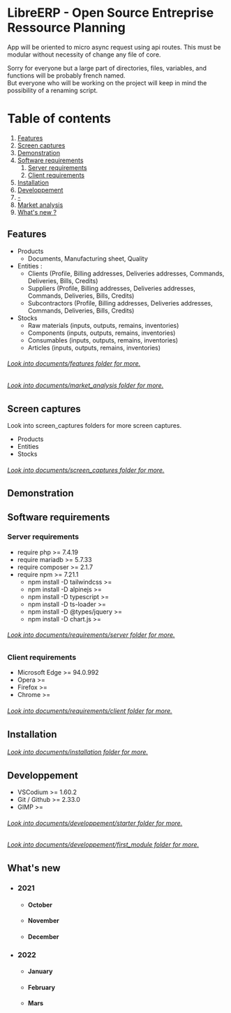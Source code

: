 # LibreERP - Open Source Entreprise Ressource Planning

App will be oriented to micro async request using api routes.
This must be modular without necessity of change any file of core.

Sorry for everyone but a large part of directories, files, variables, and functions will be probably french named.\
But everyone who will be working on the project will keep in mind the possibility of a renaming script.

# Table of contents
1. [Features](#features)
2. [Screen captures](#screen-captures)
3. [Demonstration](#demonstration)
5. [Software requirements](#software-requirements)
    1. [Server requirements](#server-requirements)
    2. [Client requirements](#client-requirements)
7. [Installation](#installation)
8. [Developpement](#developpement)
9. [-](#-)
10. [Market analysis](#market-analysis)
11. [What's new ?](#what-s-new)

## Features
* Products
    * Documents, Manufacturing sheet, Quality
* Entities :
    * Clients (Profile, Billing addresses, Deliveries addresses, Commands, Deliveries, Bills, Credits)
    * Suppliers (Profile, Billing addresses, Deliveries addresses, Commands, Deliveries, Bills, Credits)
    * Subcontractors (Profile, Billing addresses, Deliveries addresses, Commands, Deliveries, Bills, Credits)
* Stocks
    * Raw materials (inputs, outputs, remains, inventories)
    * Components (inputs, outputs, remains, inventories)
    * Consumables (inputs, outputs, remains, inventories)
    * Articles (inputs, outputs, remains, inventories)

###### [Look into documents/features folder for more.](https://github.com/threadom/LibreERP/tree/main/documents/features)
###### [Look into documents/market_analysis folder for more.](https://github.com/threadom/LibreERP/tree/main/documents/market_analysis)

## Screen captures
Look into screen_captures folders for more screen captures.
* Products
* Entities
* Stocks

###### [Look into documents/screen_captures folder for more.](https://github.com/threadom/LibreERP/tree/main/documents/screen_captures)

## Demonstration

## Software requirements

### Server requirements
* require php                       >= 7.4.19
* require mariadb                   >= 5.7.33
* require composer                  >= 2.1.7
* require npm                       >= 7.21.1
    * npm install -D tailwindcss    >=
    * npm install -D alpinejs       >=
    * npm install -D typescript     >= 
    * npm install -D ts-loader      >= 
    * npm install -D @types/jquery  >= 
    * npm install -D chart.js       >= 

###### [Look into documents/requirements/server folder for more.](https://github.com/threadom/LibreERP/tree/main/requirements/server)

### Client requirements
* Microsoft Edge                    >= 94.0.992
* Opera                             >= 
* Firefox                           >=
* Chrome                            >=

###### [Look into documents/requirements/client folder for more.](https://github.com/threadom/LibreERP/tree/main/requirements/client)

## Installation

###### [Look into documents/installation folder for more.](https://github.com/threadom/LibreERP/tree/main/documents/installation)

## Developpement
* VSCodium                          >= 1.60.2
* Git / Github                      >= 2.33.0
* GIMP                              >= 

###### [Look into documents/developpement/starter folder for more.](https://github.com/threadom/LibreERP/tree/main/documents/developpement/starter)
###### [Look into documents/developpement/first_module folder for more.](https://github.com/threadom/LibreERP/tree/main/documents/developpement/starter)

## What's new
* ### 2021
    * #### October
    * #### November
    * #### December
* ### 2022
    * #### January
    * #### February
    * #### Mars


